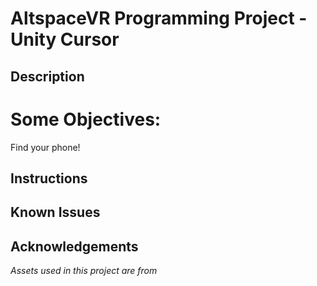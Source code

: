 # AltspaceVR Programming Project - Unity Cursor

## Description

# Some Objectives:

Find your phone!

## Instructions
    
## Known Issues

## Acknowledgements

*Assets used in this project are from* 


